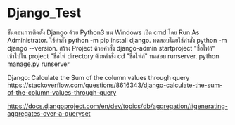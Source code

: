 # Django_Test

ขั้นตอนการติดตั้ง Django ด้วย Python3 บน Windows
เปิด cmd โดย Run As Administrator.
ใช้คำสั่ง python -m pip install django.
ทดสอบโดยใช้คำสั่ง python -m django --version.
สร้าง Project ด้วยคำสั่ง django-admin startproject "ชื่อไฟล์"
เข้าไปใน project "ชื่อไฟ directory ด้วยคำสั่ง cd "ชื่อไฟล์"
ทดสอบ runserver.  python manage.py runserver





Django: Calculate the Sum of the column values through query
https://stackoverflow.com/questions/8616343/django-calculate-the-sum-of-the-column-values-through-query

https://docs.djangoproject.com/en/dev/topics/db/aggregation/#generating-aggregates-over-a-queryset
